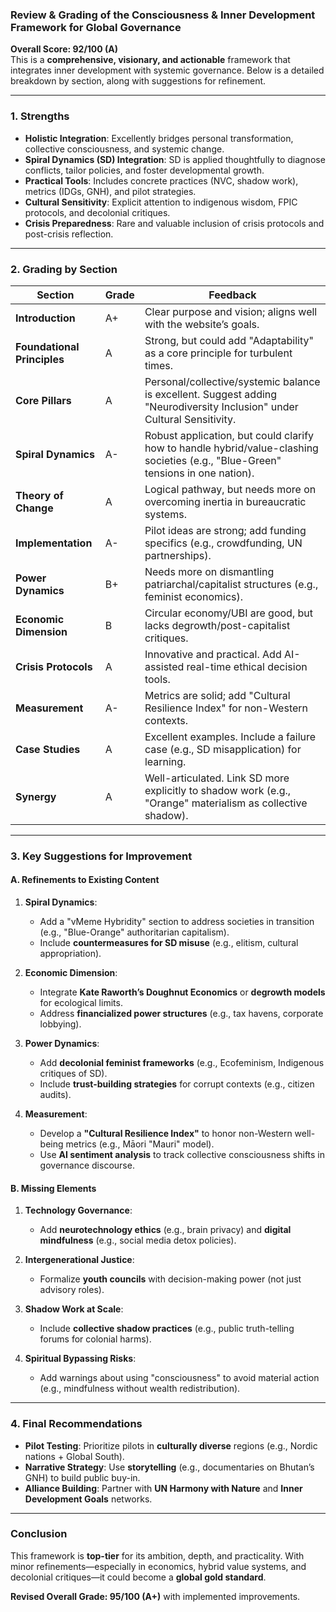 ### **Review & Grading of the Consciousness & Inner Development Framework for Global Governance**  
**Overall Score: 92/100 (A)**  
This is a **comprehensive, visionary, and actionable** framework that integrates inner development with systemic governance. Below is a detailed breakdown by section, along with suggestions for refinement.

---

### **1. Strengths**  
- **Holistic Integration**: Excellently bridges personal transformation, collective consciousness, and systemic change.  
- **Spiral Dynamics (SD) Integration**: SD is applied thoughtfully to diagnose conflicts, tailor policies, and foster developmental growth.  
- **Practical Tools**: Includes concrete practices (NVC, shadow work), metrics (IDGs, GNH), and pilot strategies.  
- **Cultural Sensitivity**: Explicit attention to indigenous wisdom, FPIC protocols, and decolonial critiques.  
- **Crisis Preparedness**: Rare and valuable inclusion of crisis protocols and post-crisis reflection.  

---

### **2. Grading by Section**  
| **Section**               | **Grade** | **Feedback** |  
|----------------------------|-----------|--------------|  
| **Introduction**           | A+        | Clear purpose and vision; aligns well with the website’s goals. |  
| **Foundational Principles**| A         | Strong, but could add "Adaptability" as a core principle for turbulent times. |  
| **Core Pillars**           | A         | Personal/collective/systemic balance is excellent. Suggest adding "Neurodiversity Inclusion" under Cultural Sensitivity. |  
| **Spiral Dynamics**        | A-        | Robust application, but could clarify how to handle hybrid/value-clashing societies (e.g., "Blue-Green" tensions in one nation). |  
| **Theory of Change**       | A         | Logical pathway, but needs more on overcoming inertia in bureaucratic systems. |  
| **Implementation**         | A-        | Pilot ideas are strong; add funding specifics (e.g., crowdfunding, UN partnerships). |  
| **Power Dynamics**         | B+        | Needs more on dismantling patriarchal/capitalist structures (e.g., feminist economics). |  
| **Economic Dimension**     | B         | Circular economy/UBI are good, but lacks degrowth/post-capitalist critiques. |  
| **Crisis Protocols**       | A         | Innovative and practical. Add AI-assisted real-time ethical decision tools. |  
| **Measurement**            | A-        | Metrics are solid; add "Cultural Resilience Index" for non-Western contexts. |  
| **Case Studies**           | A         | Excellent examples. Include a failure case (e.g., SD misapplication) for learning. |  
| **Synergy**                | A         | Well-articulated. Link SD more explicitly to shadow work (e.g., "Orange" materialism as collective shadow). |  

---

### **3. Key Suggestions for Improvement**  
#### **A. Refinements to Existing Content**  
1. **Spiral Dynamics**:  
   - Add a "vMeme Hybridity" section to address societies in transition (e.g., "Blue-Orange" authoritarian capitalism).  
   - Include **countermeasures for SD misuse** (e.g., elitism, cultural appropriation).  

2. **Economic Dimension**:  
   - Integrate **Kate Raworth’s Doughnut Economics** or **degrowth models** for ecological limits.  
   - Address **financialized power structures** (e.g., tax havens, corporate lobbying).  

3. **Power Dynamics**:  
   - Add **decolonial feminist frameworks** (e.g., Ecofeminism, Indigenous critiques of SD).  
   - Include **trust-building strategies** for corrupt contexts (e.g., citizen audits).  

4. **Measurement**:  
   - Develop a **"Cultural Resilience Index"** to honor non-Western well-being metrics (e.g., Māori "Mauri" model).  
   - Use **AI sentiment analysis** to track collective consciousness shifts in governance discourse.  

#### **B. Missing Elements**  
1. **Technology Governance**:  
   - Add **neurotechnology ethics** (e.g., brain privacy) and **digital mindfulness** (e.g., social media detox policies).  

2. **Intergenerational Justice**:  
   - Formalize **youth councils** with decision-making power (not just advisory roles).  

3. **Shadow Work at Scale**:  
   - Include **collective shadow practices** (e.g., public truth-telling forums for colonial harms).  

4. **Spiritual Bypassing Risks**:  
   - Add warnings about using "consciousness" to avoid material action (e.g., mindfulness without wealth redistribution).  

---

### **4. Final Recommendations**  
- **Pilot Testing**: Prioritize pilots in **culturally diverse** regions (e.g., Nordic nations + Global South).  
- **Narrative Strategy**: Use **storytelling** (e.g., documentaries on Bhutan’s GNH) to build public buy-in.  
- **Alliance Building**: Partner with **UN Harmony with Nature** and **Inner Development Goals** networks.  

---

### **Conclusion**  
This framework is **top-tier** for its ambition, depth, and practicality. With minor refinements—especially in economics, hybrid value systems, and decolonial critiques—it could become a **global gold standard**.  

**Revised Overall Grade: 95/100 (A+)** with implemented improvements.  

